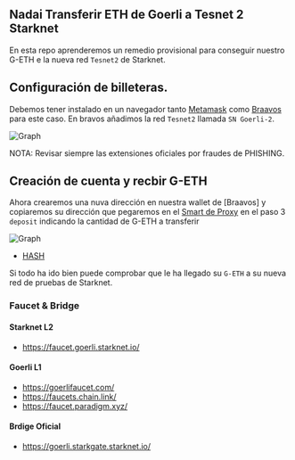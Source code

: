 ## Nadai Transferir ETH de Goerli a Tesnet 2 Starknet

En esta repo aprenderemos un remedio provisional para conseguir nuestro G-ETH e la nueva red `Tesnet2` de Starknet.

## Configuración de billeteras.

Debemos tener instalado en un navegador tanto [Metamask](https://chrome.google.com/webstore/detail/metamask/nkbihfbeogaeaoehlefnkodbefgpgknn?hl=en) como [Braavos](https://chrome.google.com/webstore/detail/braavos-wallet/jnlgamecbpmbajjfhmmmlhejkemejdma) para este caso. En bravos añadimos la red `Tesnet2` llamada `SN Goerli-2`.

![Graph](/Imágenes/goerli2.png)

NOTA: Revisar siempre las extensiones oficiales por fraudes de PHISHING.

## Creación de cuenta y recbir G-ETH

Ahora crearemos una nuva dirección en nuestra wallet de [Braavos] y copiaremos su dirección que pegaremos en el [Smart de Proxy](https://goerli.etherscan.io/address/0xaea4513378eb6023cf9ce730a26255d0e3f075b9#writeProxyContract#F3) en el paso 3 `deposit` indicando la cantidad de G-ETH a transferir 

![Graph](//Imágenes/deposit.png)

* [HASH](https://goerli.etherscan.io/tx/0xa4aecc394e27b9da0c0d0ae9a3aa7d40c12d13c7b97c708a1ae3764d172edb9f#statechange)

Si todo ha ido bien puede comprobar que le ha llegado su `G-ETH` a su nueva red de pruebas de Starknet.

### Faucet & Bridge

#### Starknet L2

* https://faucet.goerli.starknet.io/


#### Goerli L1

* https://goerlifaucet.com/
* https://faucets.chain.link/
* https://faucet.paradigm.xyz/

#### Brdige Oficial 

* https://goerli.starkgate.starknet.io/
